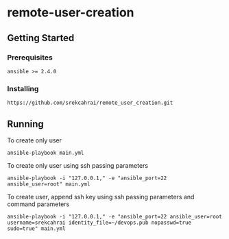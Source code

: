 # remote-user-creation
## Getting Started

### Prerequisites
```
ansible >= 2.4.0
```

### Installing
```
https://github.com/srekcahrai/remote_user_creation.git
```

## Running
To create only user
```
ansible-playbook main.yml
```

To create only user using ssh passing parameters
```
ansible-playbook -i "127.0.0.1," -e "ansible_port=22 ansible_user=root" main.yml
```

To create user, append ssh key using ssh passing parameters and command parameters
```
ansible-playbook -i "127.0.0.1," -e "ansible_port=22 ansible_user=root username=srekcahrai identity_file=~/devops.pub nopasswd=true sudo=true" main.yml
```
